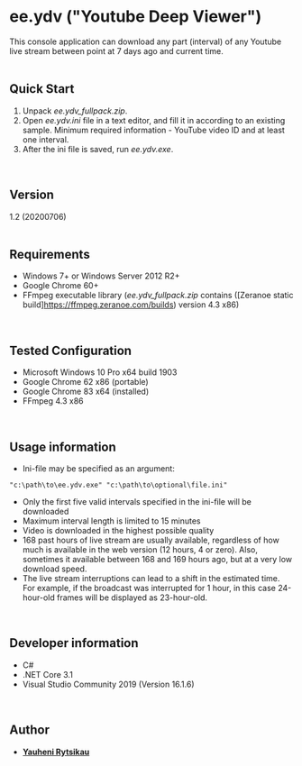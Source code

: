 # ee.ydv ("Youtube Deep Viewer")
This console application can download any part (interval) of any Youtube live stream between point at 7 days ago and current time.
<br><br>

## Quick Start
1. Unpack *ee.ydv_fullpack.zip*.
2. Open *ee.ydv.ini* file in a text editor, and fill it in according to an existing sample. Minimum required information - YouTube video ID and at least one interval.
3. After the ini file is saved, run *ee.ydv.exe*.
<br>

## Version
1.2 (20200706)<br>
<br>

## Requirements
* Windows 7+ or Windows Server 2012 R2+
* Google Chrome 60+
* FFmpeg executable library (*ee.ydv_fullpack.zip* contains ([Zeranoe static build]https://ffmpeg.zeranoe.com/builds) version 4.3 x86)
<br>

## Tested Configuration
* Microsoft Windows 10 Pro x64 build 1903
* Google Chrome 62 x86 (portable)
* Google Chrome 83 x64 (installed)
* FFmpeg 4.3 x86
<br>

## Usage information
* Ini-file may be specified as an argument:
```
"c:\path\to\ee.ydv.exe" "c:\path\to\optional\file.ini"
```
* Only the first five valid intervals specified in the ini-file will be downloaded
* Maximum interval length is limited to 15 minutes
* Video is downloaded in the highest possible quality
* 168 past hours of live stream are usually available, regardless of how much is available in the web version (12 hours, 4 or zero).
Also, sometimes it available between 168 and 169 hours ago, but at a very low download speed.
* The live stream interruptions can lead to a shift in the estimated time.
For example, if the broadcast was interrupted for 1 hour, in this case 24-hour-old frames will be displayed as 23-hour-old.
<br>

## Developer information
* C#
* .NET Core 3.1
* Visual Studio Community 2019 (Version 16.1.6)
<br>

## Author
* [**Yauheni Rytsikau**](https://github.com/rytsikau)
<br>

